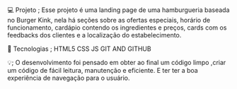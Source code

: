 💻 Projeto ; 
Esse projeto é uma landing page de uma hamburgueria baseada no Burger Kink,
nela há seções sobre as ofertas especiais, horário de funcionamento, cardápio contendo os ingredientes e preços,
cards com os feedbacks dos clientes e a localização do estabelecimento.

🚀 Tecnologias ;
HTML5
CSS
JS
GIT AND GITHUB

💡;
O desenvolvimento foi pensado em obter ao final um código
limpo ,criar um código de fácil leitura, manutenção e eficiente.
E ter ter a boa experiência de navegação para o
usuário.